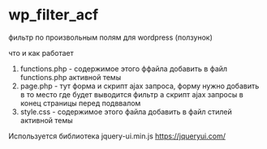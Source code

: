 # wp_filter_acf
фильтр по произвольным полям для wordpress (ползунок)

что и как работает
1. functions.php - содержимое этого ффайла добавить в файл functions.php активной темы
2. page.php - тут форма и скрипт ajax запроса, форму нужно добавить в то место где будет выводится фильтр
а скрипт ajax запросы в конец страницы перед подввалом
3. style.css - содержимое этого файла добавить в файл стилей активной темы

Используется библиотека jquery-ui.min.js 
https://jqueryui.com/
